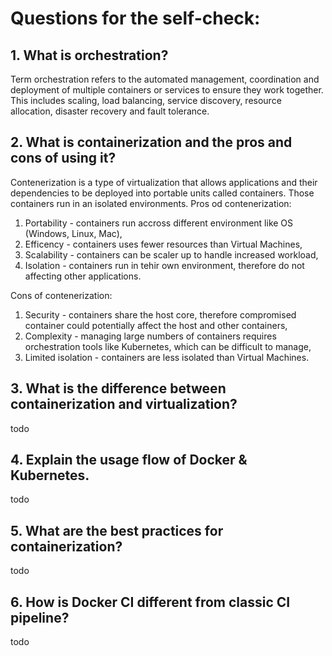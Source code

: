 # Questions for the self-check:

## 1. What is orchestration?
Term orchestration refers to the automated management, coordination and deployment of multiple containers or services to ensure they work together. This includes scaling, load balancing, service discovery, resource allocation, disaster recovery and fault tolerance. 

## 2. What is containerization and the pros and cons of using it?
Contenerization is a type of virtualization that allows applications and their dependencies to be deployed into portable units called containers. Those containers run in an isolated environments.
Pros od contenerization:
1. Portability - containers run accross different environment like OS (Windows, Linux, Mac),
2. Efficency - containers uses fewer resources than Virtual Machines,
3. Scalability - containers can be scaler up to handle increased workload,
4. Isolation - containers run in tehir own environment, therefore do not affecting other applications.

Cons of contenerization:
1. Security - containers share the host core, therefore compromised container could potentially affect the host and other containers,
2. Complexity - managing large numbers of containers requires orchestration tools like Kubernetes, which can be difficult to manage,
3. Limited isolation - containers are less isolated than Virtual Machines. 

## 3. What is the difference between containerization and virtualization?
todo

## 4. Explain the usage flow of Docker & Kubernetes.
todo

## 5. What are the best practices for containerization?
todo

## 6. How is Docker CI different from classic CI pipeline?
todo
